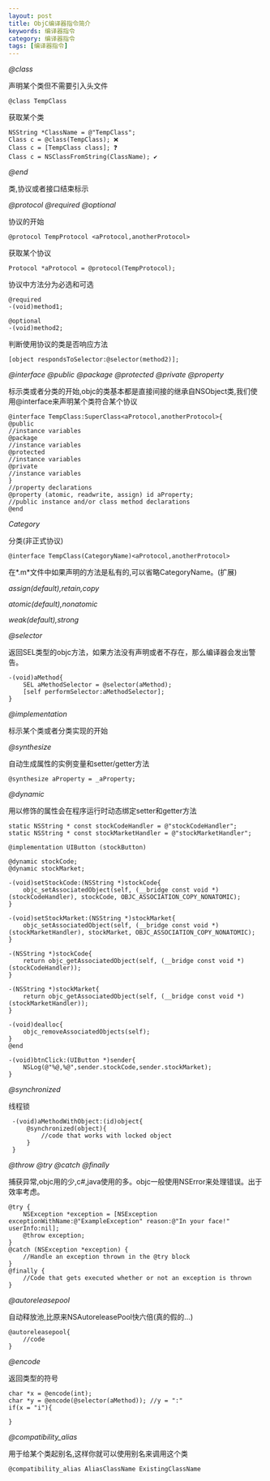 ```yaml
---
layout: post
title: ObjC编译器指令简介
keywords: 编译器指令
category: 编译器指令
tags: [编译器指令]
---
```


*@class*

声明某个类但不需要引入头文件

    @class TempClass
    
获取某个类
    
    NSString *ClassName = @"TempClass";
    Class c = @class(TempClass); ❌
    Class c = [TempClass class]; ❓
    Class c = NSClassFromString(ClassName); ✔️
    
*@end*

类,协议或者接口结束标示

*@protocol @required @optional* 

协议的开始

    @protocol TempProtocol <aProtocol,anotherProtocol>
    
获取某个协议

    Protocol *aProtocol = @protocol(TempProtocol);

协议中方法分为必选和可选

    @required
    -(void)method1;
    
    @optional
    -(void)method2;

判断使用协议的类是否响应方法

    [object respondsToSelector:@selector(method2)];

*@interface @public @package @protected @private @property*

标示类或者分类的开始,objc的类基本都是直接间接的继承自NSObject类,我们使用@interface来声明某个类符合某个协议

    @interface TempClass:SuperClass<aProtocol,anotherProtocol>{
    @public
    //instance variables
    @package
    //instance variables
    @protected
    //instance variables
    @private
    //instance variables
    }
    //property declarations
    @property (atomic, readwrite, assign) id aProperty;
    //public instance and/or class method declarations
    @end
    
*Category*

分类(非正式协议)

    @interface TempClass(CategoryName)<aProtocol,anotherProtocol>
    
在*.m*文件中如果声明的方法是私有的,可以省略CategoryName。(扩展)

*assign(default),retain,copy*

*atomic(default),nonatomic*

*weak(default),strong*

*@selector*

返回SEL类型的objc方法，如果方法没有声明或者不存在，那么编译器会发出警告。

    -(void)aMethod{
        SEL aMethodSelector = @selector(aMethod);
        [self performSelector:aMethodSelector];
    }

*@implementation* 

标示某个类或者分类实现的开始

*@synthesize* 

自动生成属性的实例变量和setter/getter方法

    @synthesize aProperty = _aProperty;

*@dynamic*

用以修饰的属性会在程序运行时动态绑定setter和getter方法

    static NSString * const stockCodeHandler = @"stockCodeHandler";
	static NSString * const stockMarketHandler = @"stockMarketHandler";
	
	@implementation UIButton (stockButton)
	
	@dynamic stockCode;
	@dynamic stockMarket;
	
	-(void)setStockCode:(NSString *)stockCode{
	    objc_setAssociatedObject(self, (__bridge const void *)(stockCodeHandler), stockCode, OBJC_ASSOCIATION_COPY_NONATOMIC);
	}
	
	-(void)setStockMarket:(NSString *)stockMarket{
	    objc_setAssociatedObject(self, (__bridge const void *)(stockMarketHandler), stockMarket, OBJC_ASSOCIATION_COPY_NONATOMIC);
	}
	
	-(NSString *)stockCode{
	    return objc_getAssociatedObject(self, (__bridge const void *)(stockCodeHandler));
	}
	
	-(NSString *)stockMarket{
	    return objc_getAssociatedObject(self, (__bridge const void *)(stockMarketHandler));
	}
	
	-(void)dealloc{
	    objc_removeAssociatedObjects(self);
	}
	@end
	
	-(void)btnClick:(UIButton *)sender{
        NSLog(@"%@,%@",sender.stockCode,sender.stockMarket);
    }

*@synchronized*

线程锁
 
     -(void)aMethodWithObject:(id)object{
         @synchronized(object){
             //code that works with locked object
         }
     }

*@throw @try @catch @finally*

捕获异常,objc用的少,c#,java使用的多。objc一般使用NSError来处理错误。出于效率考虑。

    @try {
        NSException *exception = [NSException exceptionWithName:@"ExampleException" reason:@"In your face!" userInfo:nil];
        @throw exception;
    }
    @catch (NSException *exception) {
        //Handle an exception thrown in the @try block
    }
    @finally {
        //Code that gets executed whether or not an exception is thrown
    }

*@autoreleasepool*

自动释放池,比原来NSAutoreleasePool快六倍(真的假的...)

    @autoreleasepool{
        //code
    }

*@encode*

返回类型的符号

    char *x = @encode(int);
    char *y = @encode(@selector(aMethod)); //y = ":"
    if(x = "i"){
        
    }

*@compatibility_alias*

用于给某个类起别名,这样你就可以使用别名来调用这个类

    @compatibility_alias AliasClassName ExistingClassName